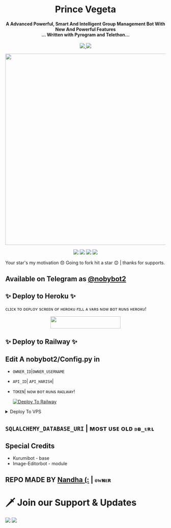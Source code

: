 <h1 align="center"><b>Prince Vegeta</b></h1>

<h4 align="center">A Advanced Powerful, Smart And Intelligent Group Management Bot With New And Powerful Features <br> ... Written with Pyrogram and Telethon...</h4>
<p align='center'>
  <a href="https://www.python.org/" alt="made-with-python"> <img src="https://img.shields.io/badge/Made%20with-Python-1f425f.svg?style=flat-square&logo=python&color=blue" /> </a>
  <a href="https://github.com/W2HGalaxy-OP/SuzieRoBot/graphs/commit-activity" alt="Maintenance"> <img src="https://img.shields.io/badge/Maintained%3F-yes-green.svg?style=flat-square" /> </a>
</p>

<p align="center"><a href="https://t.me/nobybot2"><img src="http://telegr.ph//file/9e23289b428842bc0d22c.jpg" width="600"></a></p>

<p align="center">
    <a href="https://github.com/Ctzfamily/nobybot2"> <img src="https://img.shields.io/github/repo-size/Ctzfamily/nobybot2?color=red&logo=github&logoColor=green&style=for-the-badge" /></a>
    <a href="https://github.com/Ctzfamily/nobybot2/commits/prince"> <img src="https://img.shields.io/github/last-commit/Ctzfamily/nobybot2?color=brown&logo=github&logoColor=green&style=for-the-badge" /></a>
    <a href="https://github.com/Ctzfamily/Ctzfamily/issues"> <img src="https://img.shields.io/github/issues/Ctzfamily/nobybot2?color=blueviolet&logo=github&logoColor=green&style=for-the-badge" /></a>
    <a href="https://pypi.org/project/Telethon/"> <img src="https://img.shields.io/pypi/v/telethon?color=yellow&label=telethon&logo=python&logoColor=green&style=for-the-badge" /></a>
</p>


Your star's my motivation 😞 Going to fork hit a star 😊 | thanks for supports.

## Available on Telegram as [@nobybot2](https://t.me/nobybot2)

## ✨ Deploy to Heroku ✨

ᴄʟɪᴄᴋ ᴛᴏ ᴅᴇᴘʟᴏʏ sᴄʀᴇᴇɴ ᴏғ ʜᴇʀᴏᴋᴜ ғɪʟʟ ᴀ ᴠᴀʀs ɴᴏᴡ ʙᴏᴛ ʀᴜɴs ʜᴇʀᴏᴋᴜ!
<p align="center"><a href="https://heroku.com/deploy?template=https://github.com/Ctzfamily/nobybot2"> <img src="https://img.shields.io/badge/Deploy%20To%20Heroku-black?style=for-the-badge&logo=heroku" width="220" height="38.45"/></a></p>

## ✨ Deploy to Railway ✨

## Edit A nobybot2/Config.py in
- `OWNER_ID`|`OWNER_USERNAME`
- `API_ID`| `API_HARISH`|
- `TOKEN`| ɴᴏᴡ ʙᴏᴛ ʀᴜɴs ʀᴀɪʟᴡᴀʏ!

   [![Deploy To Railway](https://railway.app/button.svg)](https://railway.app/new/template?template=https://github.com/Ctzfamily/nobybot2)

<details><summary>Deploy To VPS</summary>
<p>
<pre>
# Use Your Forked Link Here And Edit nobybot2/config.py
git clone https://github.com/NandhaxD/nobybot2 && cd nobybot2
# Install Packages
pip3 install -U -r requirements.txt
# Run Bot
python3 -m nobybot2
</pre>
</p>
</details>


## `SQLALCHEMY_DATABASE_URI` | ᴍᴏsᴛ ᴜsᴇ ᴏʟᴅ `ᴅʙ_ᴜʀʟ`


## Special Credits
- Kurumibot - base
- Image-Editorbot - module


## REPO MADE BY [Nandha (:](t.me/ctzfamily) | `ᴏᴡɴᴇʀ`


# 🗡️ Join our Support & Updates
<a href="https://t.me/PegasusSupportchat"><img src="https://img.shields.io/badge/Support 🎉-Telegram%20Group-blue.svg?logo=telegram"></a>
<a href="https://t.me/PegasusUpdates"><img src="https://img.shields.io/badge/Updates 💥-Telegram%20Group-blue.svg?logo=telegram"></a>
